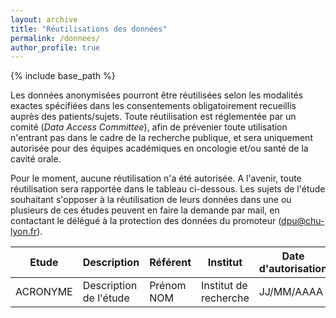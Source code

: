 ```yaml
---
layout: archive
title: "Réutilisations des données"
permalink: /donnees/
author_profile: true
---
```


{% include base_path %}

Les données anonymisées pourront être réutilisées selon les modalités exactes spécifiées dans les consentements obligatoirement recueillis auprès des patients/sujets. Toute réutilisation est réglementée par un comité (<i>Data Access Committee</i>), afin de prévenier toute utilisation n'entrant pas dans le cadre de la recherche publique, et sera uniquement autorisée pour des équipes académiques en oncologie et/ou santé de la cavité orale.

Pour le moment, aucune réutilisation n'a été autorisée. A l'avenir, toute réutilisation sera rapportée dans le tableau ci-dessous. Les sujets de l'étude souhaitant s'opposer à la réutilisation de leurs données dans une ou plusieurs de ces études peuvent en faire la demande par mail, en contactant le délégué à la protection des données du promoteur (dpu@chu-lyon.fr).

| Etude  | Description | Référent | Institut | Date d'autorisation |
| --- | --- | --- | --- | --- |
| ACRONYME  | Description de l'étude  | Prénom NOM  | Institut de recherche | JJ/MM/AAAA |
